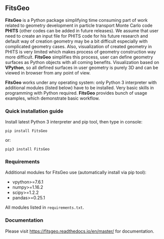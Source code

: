 ## FitsGeo

**FitsGeo** is a Python package simplifying time consuming part of work related 
to geometry development in particle transport Monte Carlo code **PHITS** (other
codes can be added in future releases). We assume that user need to create an
input file for PHITS code for his future research and default way of creation
geometry may be a bit difficult especially with complicated geometry cases.
Also, visualization of created geometry in PHITS is very limited which makes
process of geometry construction way more difficult. **FitsGeo** simplifies this
process, user can define geometry surfaces as Python objects with all coming
benefits. Visualization based on **VPython**, so all defined surfaces in user
geometry is purely 3D and can be viewed in browser from any point of view.

**FitsGeo** works under any operating system: only Python 3 interpreter with
additional modules (listed below) have to be installed. Very basic skills in
programming with Python required. **FitsGeo** provides bunch of usage examples,
which demonstrate basic workflow.

### Quick installation guide

Install latest Python 3 interpreter and pip tool, then type in console:

    pip install FitsGeo
    
or:

    pip3 install FitsGeo

### Requirements

Additional modules for FitsGeo use (automatically install via pip tool):

* vpython>=7.6.1
* numpy>=1.16.2
* scipy>=1.2.2
* pandas>=0.25.1

All modules listed in `requirements.txt`.

### Documentation

Please visit https://fitsgeo.readthedocs.io/en/master/ for documentation.
